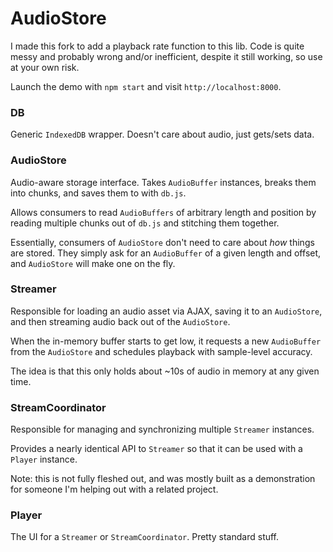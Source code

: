 # AudioStore

I made this fork to add a playback rate function to this lib. Code is quite messy and probably wrong and/or inefficient, despite it still working, so use at your own risk.

Launch the demo with `npm start` and visit `http://localhost:8000`.


### DB

Generic `IndexedDB` wrapper. Doesn't care about audio, just gets/sets data.

### AudioStore

Audio-aware storage interface. Takes `AudioBuffer` instances, breaks them
into chunks, and saves them to with `db.js`.

Allows consumers to read `AudioBuffers` of arbitrary length and position
by reading multiple chunks out of `db.js` and stitching them together.

Essentially, consumers of `AudioStore` don't need to care about *how* things
are stored. They simply ask for an `AudioBuffer` of a given length and offset,
and `AudioStore` will make one on the fly.

### Streamer

Responsible for loading an audio asset via AJAX, saving it to an `AudioStore`,
and then streaming audio back out of the `AudioStore`.

When the in-memory buffer starts to get low, it requests a new `AudioBuffer`
from the `AudioStore` and schedules playback with sample-level accuracy.

The idea is that this only holds about ~10s of audio in memory at
any given time.

### StreamCoordinator

Responsible for managing and synchronizing multiple `Streamer` instances.

Provides a nearly identical API to `Streamer` so that it can be used with
a `Player` instance.

Note: this is not fully fleshed out, and was mostly built as a demonstration
for someone I'm helping out with a related project.

### Player

The UI for a `Streamer` or `StreamCoordinator`. Pretty standard stuff.
